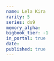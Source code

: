 ```yaml
---
name: Lela Kira
rarity: 5
series: ds9
memory_alpha:
bigbook_tier: -1
in_portal: true
date:
published: true
---
```



